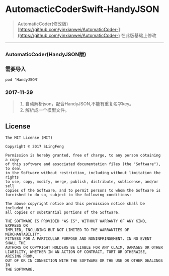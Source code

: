 # AutomacticCoderSwift-HandyJSON

> AutomaticCoder(修改版) [https://github.com/yinxianwei/AutomaticCoder-](https://github.com/yinxianwei/AutomaticCoder-)
> 在此版基础上修改
-----------

### AutomaticCoder(HandyJSON版)

### 需要导入
```
pod 'HandyJSON'
```
### 2017-11-29 ###

> 1. 自动解析json，配合HandyJSON,不能有重复名字key。
> 2. 解析成一个模型文件。

## License

	The MIT License (MIT)

	Copyright © 2017 SLingFeng

	Permission is hereby granted, free of charge, to any person obtaining a copy
	of this software and associated documentation files (the "Software"), to deal
	in the Software without restriction, including without limitation the rights
	to use, copy, modify, merge, publish, distribute, sublicense, and/or sell
	copies of the Software, and to permit persons to whom the Software is
	furnished to do so, subject to the following conditions:

	The above copyright notice and this permission notice shall be included in
	all copies or substantial portions of the Software.

	THE SOFTWARE IS PROVIDED "AS IS", WITHOUT WARRANTY OF ANY KIND, EXPRESS OR
	IMPLIED, INCLUDING BUT NOT LIMITED TO THE WARRANTIES OF MERCHANTABILITY,
	FITNESS FOR A PARTICULAR PURPOSE AND NONINFRINGEMENT. IN NO EVENT SHALL THE
	AUTHORS OR COPYRIGHT HOLDERS BE LIABLE FOR ANY CLAIM, DAMAGES OR OTHER
	LIABILITY, WHETHER IN AN ACTION OF CONTRACT, TORT OR OTHERWISE, ARISING FROM,
	OUT OF OR IN CONNECTION WITH THE SOFTWARE OR THE USE OR OTHER DEALINGS IN
	THE SOFTWARE.
